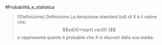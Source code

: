 #Probabilità_e_statistica 
>[!Definizione]  Definizione
>La deviazione standard (sd) di X è il valore che:
>$$sd(X)=\sqrt{ var(X) }$$
>e rappresenta quanto è probabile che $X$ si discosti dalla sua media.
>